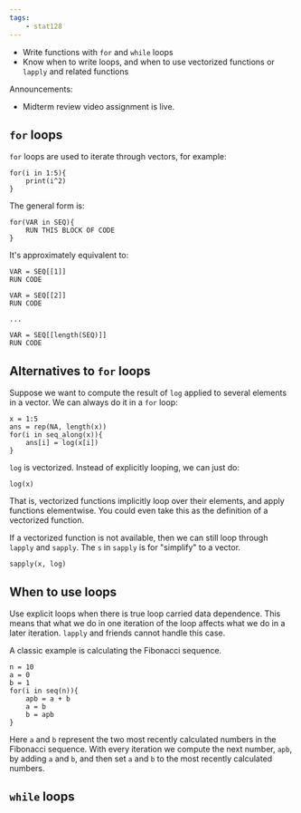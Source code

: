```yaml
---
tags:
    - stat128
---
```


- Write functions with `for` and `while` loops
- Know when to write loops, and when to use vectorized functions or `lapply` and related functions

Announcements:

- Midterm review video assignment is live.


## `for` loops

`for` loops are used to iterate through vectors, for example:

```{r}
for(i in 1:5){
    print(i^2)
}
```

The general form is:

```{r}
for(VAR in SEQ){
    RUN THIS BLOCK OF CODE
}
```

It's approximately equivalent to:

```{r}
VAR = SEQ[[1]]
RUN CODE

VAR = SEQ[[2]]
RUN CODE

...

VAR = SEQ[[length(SEQ)]]
RUN CODE
```


## Alternatives to `for` loops


Suppose we want to compute the result of `log` applied to several elements in a vector.
We can always do it in a `for` loop:

```{r}
x = 1:5
ans = rep(NA, length(x))
for(i in seq_along(x)){
    ans[i] = log(x[i])
}
```

`log` is vectorized.
Instead of explicitly looping, we can just do:

```{r}
log(x)
```

That is, vectorized functions implicitly loop over their elements, and apply functions elementwise.
You could even take this as the definition of a vectorized function.

If a vectorized function is not available, then we can still loop through `lapply` and `sapply`.
The `s` in `sapply` is for "simplify" to a vector.

```{r}
sapply(x, log)
```


## When to use loops

Use explicit loops when there is true loop carried data dependence.
This means that what we do in one iteration of the loop affects what we do in a later iteration.
`lapply` and friends cannot handle this case.

A classic example is calculating the Fibonacci sequence.

```{r}
n = 10
a = 0
b = 1
for(i in seq(n)){
    apb = a + b
    a = b
    b = apb
}
```

Here `a` and `b` represent the two most recently calculated numbers in the Fibonacci sequence.
With every iteration we compute the next number, `apb`, by adding `a` and `b`, and then set `a` and `b` to the most recently calculated numbers.


## `while` loops

